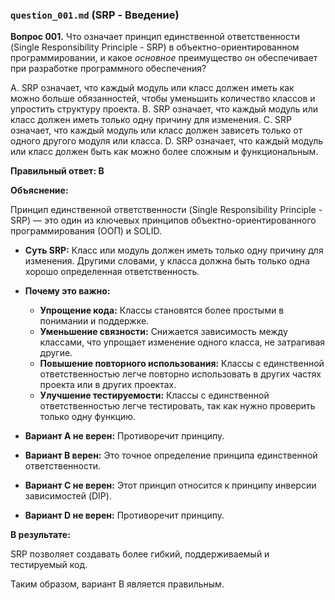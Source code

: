 ### `question_001.md` (SRP - Введение)

**Вопрос 001.** Что означает принцип единственной ответственности (Single Responsibility Principle - SRP) в объектно-ориентированном программировании, и какое *основное* преимущество он обеспечивает при разработке программного обеспечения?

A. SRP означает, что каждый модуль или класс должен иметь как можно больше обязанностей, чтобы уменьшить количество классов и упростить структуру проекта.
B. SRP означает, что каждый модуль или класс должен иметь только одну причину для изменения.
C. SRP означает, что каждый модуль или класс должен зависеть только от одного другого модуля или класса.
D. SRP означает, что каждый модуль или класс должен быть как можно более сложным и функциональным.

**Правильный ответ: B**

**Объяснение:**

Принцип единственной ответственности (Single Responsibility Principle - SRP) — это один из ключевых принципов объектно-ориентированного программирования (ООП) и SOLID.

*   **Суть SRP:** Класс или модуль должен иметь только одну причину для изменения. Другими словами, у класса должна быть только одна хорошо определенная ответственность.

*   **Почему это важно:**
    *   **Упрощение кода:** Классы становятся более простыми в понимании и поддержке.
    *   **Уменьшение связности:**  Снижается зависимость между классами, что упрощает изменение одного класса, не затрагивая другие.
    *   **Повышение повторного использования:** Классы с единственной ответственностью легче повторно использовать в других частях проекта или в других проектах.
    *   **Улучшение тестируемости:**  Классы с единственной ответственностью легче тестировать, так как нужно проверить только одну функцию.

*   **Вариант A не верен:** Противоречит принципу.
*   **Вариант B верен:** Это точное определение принципа единственной ответственности.
*   **Вариант C не верен:** Этот принцип относится к принципу инверсии зависимостей (DIP).
*   **Вариант D не верен:** Противоречит принципу.

**В результате:**

SRP позволяет создавать более гибкий, поддерживаемый и тестируемый код.

Таким образом, вариант B является правильным.
